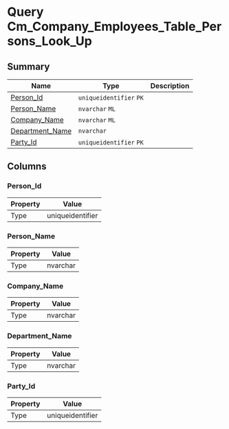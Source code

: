 # Query Cm_Company_Employees_Table_Persons_Look_Up


## Summary

| Name | Type | Description |
| - | - | --- |
|[Person_Id](#person_id)|`uniqueidentifier` `PK`||
|[Person_Name](#person_name)|`nvarchar` `ML`||
|[Company_Name](#company_name)|`nvarchar` `ML`||
|[Department_Name](#department_name)|`nvarchar` ||
|[Party_Id](#party_id)|`uniqueidentifier` `PK`||

## Columns

### Person_Id

| Property | Value |
| - | - |
|Type|uniqueidentifier|

### Person_Name

| Property | Value |
| - | - |
|Type|nvarchar|

### Company_Name

| Property | Value |
| - | - |
|Type|nvarchar|

### Department_Name

| Property | Value |
| - | - |
|Type|nvarchar|

### Party_Id

| Property | Value |
| - | - |
|Type|uniqueidentifier|


